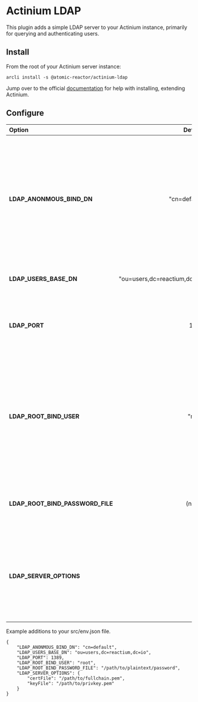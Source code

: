 # Actinium LDAP

This plugin adds a simple LDAP server to your Actinium instance, primarily for querying and
authenticating users.

## Install

From the root of your Actinium server instance:

```
arcli install -s @atomic-reactor/actinium-ldap
```

Jump over to the official [documentation](https://docs.reactium.io/get-started/install-actinium) for help with installing, extending Actinium.

## Configure

|Option |Default  | Description|
|:--- | ---: | :---:|
| **LDAP_ANONMOUS_BIND_DN** | "cn=default" | The distinguished name (DN) of the anonymous bind address. Some LDAP clients will want to login to something to do something. This can be a helpful dn that will authenticate anything. |
| **LDAP_USERS_BASE_DN** | "ou=users,dc=reactium,dc=io" | The base DN where to start to search for users. |
| **LDAP_PORT** | 1389 | The listening TCP port where the LDAP will accept request. Should be > 1024 |
| **LDAP_ROOT_BIND_USER** | "root" | If you wish to have an LDAP response that should work regardless of the state of your Actinium users, provide this user. Useful for a super-user account (external to Actinium APIs) controlled by configuration. |
| **LDAP_ROOT_BIND_PASSWORD_FILE** | (none) | The full path to the file that will contain the "root" password for the LDAP server. |
| **LDAP_SERVER_OPTIONS** | {} | Object where you can specify your TLS `certFile` and private `keyFile`. TLS is highly recommended, because LDAP will otherwise get passwords over plaintext. |

Example additions to your src/env.json file.
```
{
    "LDAP_ANONMOUS_BIND_DN": "cn=default",
    "LDAP_USERS_BASE_DN": "ou=users,dc=reactium,dc=io",
    "LDAP_PORT": 1389,
    "LDAP_ROOT_BIND_USER": "root",
    "LDAP_ROOT_BIND_PASSWORD_FILE": "/path/to/plaintext/password",
    "LDAP_SERVER_OPTIONS": {
        "certFile": "/path/to/fullchain.pem",
        "keyFile": "/path/to/privkey.pem"
    }
}
```
